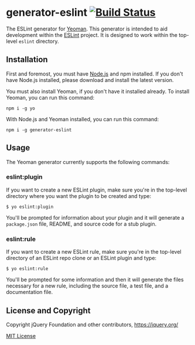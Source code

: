 # generator-eslint [![Build Status](https://secure.travis-ci.org/eslint/generator-eslint.svg?branch=master)](https://travis-ci.org/eslint/generator-eslint)

The ESLint generator for [Yeoman](http://yeoman.io). This generator is intended to aid development within the [ESLint](http://eslint.org) project. It is designed to work within the top-level `eslint` directory.


## Installation

First and foremost, you must have [Node.js](http://nodejs.org) and npm installed. If you don't have Node.js installed, please download and install the latest version.

You must also install Yeoman, if you don't have it installed already. To install Yeoman, you can run this command:

```
npm i -g yo
```

With Node.js and Yeoman installed, you can run this command:

```
npm i -g generator-eslint
```

## Usage

The Yeoman generator currently supports the following commands:

### eslint:plugin

If you want to create a new ESLint plugin, make sure you're in the top-level directory where you want the plugin to be created and type:

```
$ yo eslint:plugin
```

You'll be prompted for information about your plugin and it will generate a `package.json` file, README, and source code for a stub plugin.

### eslint:rule

If you want to create a new ESLint rule, make sure you're in the top-level directory of an ESLint repo clone or an ESLint plugin and type:

```
$ yo eslint:rule
```

You'll be prompted for some information and then it will generate the files necessary for a new rule, including the source file, a test file, and a documentation file.

## License and Copyright

Copyright jQuery Foundation and other contributors, https://jquery.org/

[MIT License](http://en.wikipedia.org/wiki/MIT_License)
